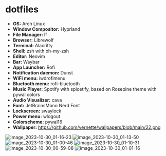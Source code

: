 # dotfiles

- **OS:** Arch Linux
- **Window Compositor:** Hyprland
- **File Manager:** lf
- **Browser:** Librewolf
- **Terminal:** Alacritty
- **Shell:** zsh with oh-my-zsh
- **Editor:** Neovim
- **Bar:** Waybar
- **App Launcher:** Rofi
- **Notification daemon:** Dunst
- **WiFi menu:** iwdrofimenu
- **Bluetooth menu:** rofi-bluetooth
- **Music Player:** Spotify with spicetify, based on Rosepine theme with pywal colors
- **Audio Visualizer:** cava
- **Font:** JetBrainsMono Nerd Font
- **Lockscreen:** swaylock
- **Power menu:** wlogout
- **Colorscheme:** pywal16
- **Wallpaper:** https://github.com/vernette/wallpapers/blob/main/22.png

![image_2023-10-30_01-16-23](https://github.com/vernette/dotfiles/assets/38386813/efd98fd6-f1b6-49fa-a464-5deeec63d1ae)
![image_2023-10-30_01-13-50](https://github.com/vernette/dotfiles/assets/38386813/50eaae9e-ea02-41f5-b43c-f123f712477b)
![image_2023-10-30_01-00-46](https://github.com/vernette/dotfiles/assets/38386813/2b2bdc47-67c5-4580-b794-aefa7aca17e0)
![image_2023-10-30_01-10-31](https://github.com/vernette/dotfiles/assets/38386813/47d2475f-a834-4a83-87bc-aeebcfea81d3)
![image_2023-10-30_00-59-08](https://github.com/vernette/dotfiles/assets/38386813/eb4c1b8f-f1dd-422c-874d-ad20ccfb1285)
![image_2023-10-30_01-01-16](https://github.com/vernette/dotfiles/assets/38386813/e13b7288-c9b5-4467-ad91-c2f4f9182427)
